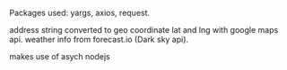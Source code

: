 Packages used: yargs, axios, request.

address string converted to geo coordinate lat and lng with google maps api.
weather info from forecast.io (Dark sky api).

makes use of asych nodejs
